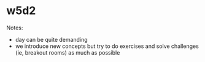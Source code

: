 

# w5d2


<!--

Methodology:
- Continue adding functionality on our library app
- Example: https://github.com/Ironmaidens-Ironhack-Jan-2022/mongoose-express-CRUD-codealong/commits/main

-->


Notes: 
- day can be quite demanding
- we introduce new concepts but try to do exercises and solve challenges (ie, breakout rooms) as much as possible 

